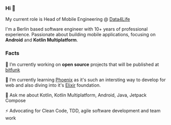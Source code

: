 ### Hi 👋

My current role is Head of Mobile Engineering @ [Data4Life](https://www.data4life.care/)

I'm a Berlin based software engineer with 10+ years of professional experience. Passionate about building mobile applications, focusing on **Android** and **Kotlin Multiplatform**.

### Facts

🔭 I’m currently working on **open source** projects that will be published at [bitfunk](https://github.com/bitfunk)

🌱 I’m currently learning [Phoenix](https://www.phoenixframework.org/) as it's such an intersting way to develop for web and also diving into it's [Elixir](https://elixir-lang.org/) foundation.

💬 Ask me about Kotlin, Kotlin Multiplatform, Android, Java, Jetpack Compose

⚡ Advocating for Clean Code, TDD, agile software development and team work
